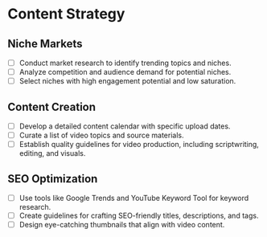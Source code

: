 # Content Strategy

## Niche Markets
- [ ] Conduct market research to identify trending topics and niches.
- [ ] Analyze competition and audience demand for potential niches.
- [ ] Select niches with high engagement potential and low saturation.

## Content Creation
- [ ] Develop a detailed content calendar with specific upload dates.
- [ ] Curate a list of video topics and source materials.
- [ ] Establish quality guidelines for video production, including scriptwriting, editing, and visuals.

## SEO Optimization
- [ ] Use tools like Google Trends and YouTube Keyword Tool for keyword research.
- [ ] Create guidelines for crafting SEO-friendly titles, descriptions, and tags.
- [ ] Design eye-catching thumbnails that align with video content.
